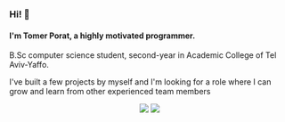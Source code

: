 ### Hi! 👋
#### I'm Tomer Porat, a highly motivated programmer.
B.Sc computer science student, second-year in Academic College of Tel Aviv-Yaffo. 

I've built a few projects by myself and I'm looking for a role where I can grow and learn from other experienced team members
<p align="center">
  <img src="https://github.com/TomerPorat/TomerPorat/blob/main/overview.svg">
  <img src="https://github.com/TomerPorat/TomerPorat/blob/main/languages.svg">
</p>

